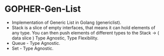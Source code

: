 # GOPHER-Gen-List
+ Implementation of Generic List in Golang (genericlist).
+ Stack is a slice of empty interfaces, that
  means it can hold elements of any type.
  You can then push elements of different types to the Stack -> ( data slice ) Type Agnostic, Type Flexibility.
+ Queue - Type Agnostic.
+ Set - Type Agnostic.